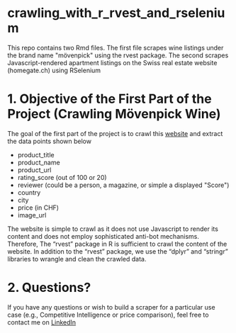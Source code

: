 # crawling_with_r_rvest_and_rselenium
This repo contains two Rmd files. The first file scrapes wine listings under the brand name "mövenpick" using the rvest package. The second scrapes Javascript-rendered apartment listings on the Swiss real estate website (homegate.ch) using RSelenium

# 1. Objective of the First Part of the Project (Crawling Mövenpick Wine)
The goal of the first part of the project is to crawl this [website](https://www.moevenpick-wein.com/de/rotweine?p=1) and extract the data points shown below
- product_title
- product_name
- product_url
- rating_score (out of 100 or 20)
- reviewer (could be a person, a magazine, or simple a displayed "Score")
- country
- city
- price (in CHF)
- image_url

The website is simple to crawl as it does not use Javascript to render its content and does not employ sophisticated anti-bot mechanisms. Therefore, The “rvest” package in R is sufficient to crawl the content of the website. In addition to the “rvest” package, we use the “dplyr” and “stringr” libraries to wrangle and clean the crawled data.

# 2. Questions?
If you have any questions or wish to build a scraper for a particular use case (e.g., Competitive Intelligence or price comparison), feel free to contact me on [LinkedIn](https://www.linkedin.com/in/omar-elmaria/)
